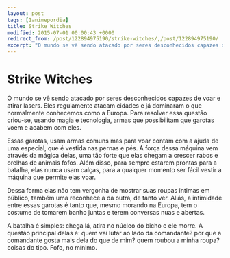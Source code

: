 ```yaml
---
layout: post
tags: [1animepordia]
title: Strike Witches
modified: 2015-07-01 00:00:43 +0000
redirect_from: /post/122894975190/strike-witches/,/post/122894975190/
excerpt: "O mundo se vê sendo atacado por seres desconhecidos capazes de voar e atirar lasers. Eles regulamente atacam cidades e já dominaram o que normalmente conhecemos como a Europa. Para resolver essa questão criou-se, usando magia e tecnologia, armas que possibilitam que garotas voem e acabem com eles."
---
```


Strike Witches
==============

O mundo se vê sendo atacado por seres desconhecidos capazes de voar e
atirar lasers. Eles regulamente atacam cidades e já dominaram o que
normalmente conhecemos como a Europa. Para resolver essa questão
criou-se, usando magia e tecnologia, armas que possibilitam que garotas
voem e acabem com eles.

Essas garotas, usam armas comuns mas para voar contam com a ajuda de uma
especial, que é vestida nas pernas e pés. A força dessa máquina vem
através da mágica delas, uma tão forte que elas chegam a crescer rabos e
orelhas de animais fofos. Além disso, para sempre estarem prontas para a
batalha, elas nunca usam calças, para a qualquer momento ser fácil
vestir a máquina que permite elas voar.

Dessa forma elas não tem vergonha de mostrar suas roupas intimas em
público, também uma reconhece a da outra, de tanto ver. Aliás, a
intimidade entre essas garotas é tanto que, mesmo morando na Europa, tem
o costume de tomarem banho juntas e terem conversas nuas e abertas.

A batalha é simples: chega lá, atira no núcleo do bicho e ele morre. A
questão principal delas é: quem vai lutar ao lado da comandante? por que
a comandante gosta mais dela do que de mim? quem roubou a minha roupa?
coisas do tipo. Fofo, no mínimo.


